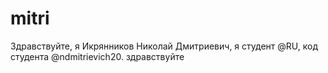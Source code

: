 # mitri
Здравствуйте, я Икрянников Николай Дмитриевич, я студент @RU, код студента @ndmitrievich20. здравствуйте
